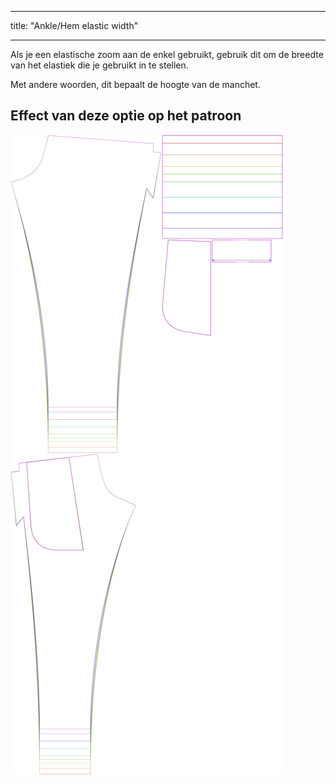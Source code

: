 - - -
title: "Ankle/Hem elastic width"
- - -

Als je een elastische zoom aan de enkel gebruikt, gebruik dit om de breedte van het elastiek die je gebruikt in te stellen.

Met andere woorden, dit bepaalt de hoogte van de manchet.

## Effect van deze optie op het patroon

![Deze afbeelding toont het effect van deze optie door meerdere varianten die een andere waarde hebben voor deze optie te vervangen](paco_ankleelastic_sample.svg "Effect of this option on the pattern")

